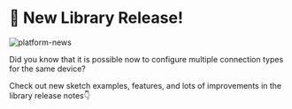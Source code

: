 # 🎉 New Library Release!
![platform-news](https://user-images.githubusercontent.com/120122081/220374317-18507547-0750-4a69-a163-a84d95704421.png)

Did you know that it is possible now to configure multiple connection types for the same device? 

Check out new sketch examples, features,  and lots of improvements in the library release notes👇
